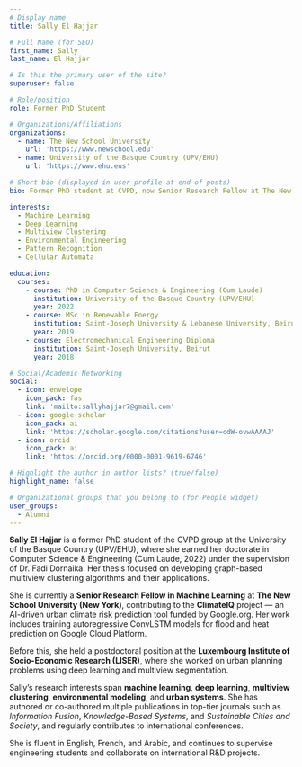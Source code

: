 ```yaml
---
# Display name
title: Sally El Hajjar

# Full Name (for SEO)
first_name: Sally  
last_name: El Hajjar

# Is this the primary user of the site?
superuser: false

# Role/position
role: Former PhD Student

# Organizations/Affiliations
organizations:
  - name: The New School University
    url: 'https://www.newschool.edu'
  - name: University of the Basque Country (UPV/EHU)
    url: 'https://www.ehu.eus'

# Short bio (displayed in user profile at end of posts)
bio: Former PhD student at CVPD, now Senior Research Fellow at The New School (NYC), working on climate risk prediction using deep learning.

interests:
  - Machine Learning
  - Deep Learning
  - Multiview Clustering
  - Environmental Engineering
  - Pattern Recognition
  - Cellular Automata

education:
  courses:
    - course: PhD in Computer Science & Engineering (Cum Laude)
      institution: University of the Basque Country (UPV/EHU)
      year: 2022
    - course: MSc in Renewable Energy
      institution: Saint-Joseph University & Lebanese University, Beirut
      year: 2019
    - course: Electromechanical Engineering Diploma
      institution: Saint-Joseph University, Beirut
      year: 2018

# Social/Academic Networking
social:
  - icon: envelope
    icon_pack: fas
    link: 'mailto:sallyhajjar7@gmail.com'
  - icon: google-scholar
    icon_pack: ai
    link: 'https://scholar.google.com/citations?user=cdW-ovwAAAAJ'
  - icon: orcid
    icon_pack: ai
    link: 'https://orcid.org/0000-0001-9619-6746'

# Highlight the author in author lists? (true/false)
highlight_name: false

# Organizational groups that you belong to (for People widget)
user_groups:
  - Alumni
---
```


**Sally El Hajjar** is a former PhD student of the CVPD group at the University of the Basque Country (UPV/EHU), where she earned her doctorate in Computer Science & Engineering (Cum Laude, 2022) under the supervision of Dr. Fadi Dornaika. Her thesis focused on developing graph-based multiview clustering algorithms and their applications.

She is currently a **Senior Research Fellow in Machine Learning** at **The New School University (New York)**, contributing to the **ClimateIQ** project — an AI-driven urban climate risk prediction tool funded by Google.org. Her work includes training autoregressive ConvLSTM models for flood and heat prediction on Google Cloud Platform.

Before this, she held a postdoctoral position at the **Luxembourg Institute of Socio-Economic Research (LISER)**, where she worked on urban planning problems using deep learning and multiview segmentation.

Sally’s research interests span **machine learning**, **deep learning**, **multiview clustering**, **environmental modeling**, and **urban systems**. She has authored or co-authored multiple publications in top-tier journals such as *Information Fusion*, *Knowledge-Based Systems*, and *Sustainable Cities and Society*, and regularly contributes to international conferences.

She is fluent in English, French, and Arabic, and continues to supervise engineering students and collaborate on international R&D projects.
